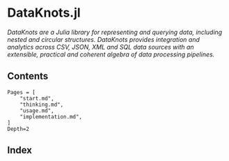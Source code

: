 # DataKnots.jl

*DataKnots are a Julia library for representing and querying data,
including nested and circular structures. DataKnots provides
integration and analytics across CSV, JSON, XML and SQL data sources
with an extensible, practical and coherent algebra of data processing
pipelines.*


## Contents

```@contents
Pages = [
    "start.md",
    "thinking.md",
    "usage.md",
    "implementation.md",
]
Depth=2
```

## Index

```@index
```

